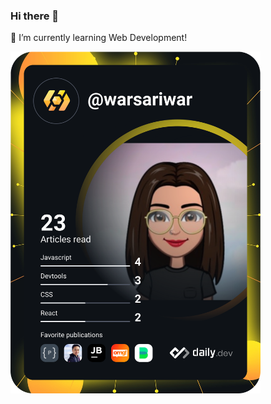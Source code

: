 ### Hi there 👋

🌱 I’m currently learning Web Development!

<a href="https://app.daily.dev/warsariwar"><img src="https://github.com/warsariwar/warsariwar/blob/main/devcard.svg" width="400" alt="War SariWar's Dev Card"/></a>


